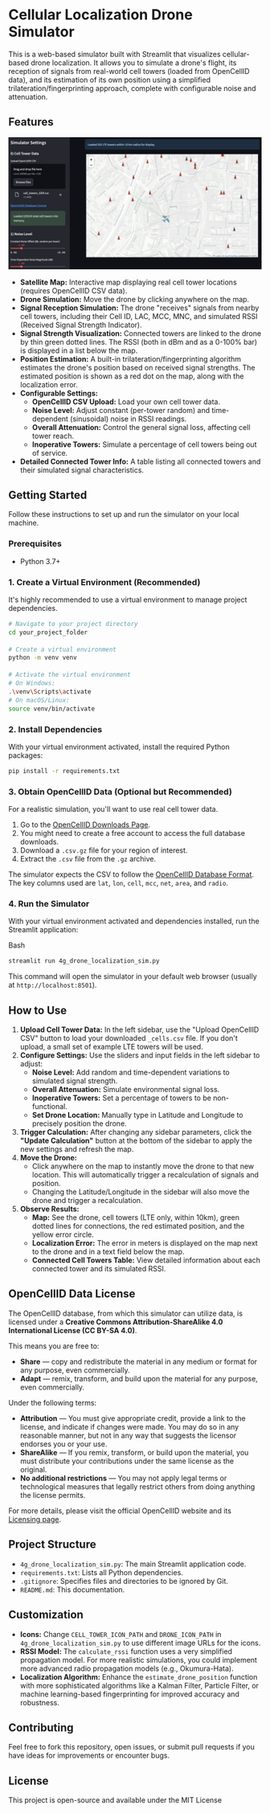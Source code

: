 # Cellular Localization Drone Simulator

This is a web-based simulator built with Streamlit that visualizes cellular-based drone localization. It allows you to simulate a drone's flight, its reception of signals from real-world cell towers (loaded from OpenCellID data), and its estimation of its own position using a simplified trilateration/fingerprinting approach, complete with configurable noise and attenuation.

## Features
![User Interface Example Image](images/UI-sample.png)
* **Satellite Map:** Interactive map displaying real cell tower locations (requires OpenCellID CSV data).
* **Drone Simulation:** Move the drone by clicking anywhere on the map.
* **Signal Reception Simulation:** The drone "receives" signals from nearby cell towers, including their Cell ID, LAC, MCC, MNC, and simulated RSSI (Received Signal Strength Indicator).
* **Signal Strength Visualization:** Connected towers are linked to the drone by thin green dotted lines. The RSSI (both in dBm and as a 0-100% bar) is displayed in a list below the map.
* **Position Estimation:** A built-in trilateration/fingerprinting algorithm estimates the drone's position based on received signal strengths. The estimated position is shown as a red dot on the map, along with the localization error.
* **Configurable Settings:**
    * **OpenCellID CSV Upload:** Load your own cell tower data.
    * **Noise Level:** Adjust constant (per-tower random) and time-dependent (sinusoidal) noise in RSSI readings.
    * **Overall Attenuation:** Control the general signal loss, affecting cell tower reach.
    * **Inoperative Towers:** Simulate a percentage of cell towers being out of service.
* **Detailed Connected Tower Info:** A table listing all connected towers and their simulated signal characteristics.

## Getting Started

Follow these instructions to set up and run the simulator on your local machine.

### Prerequisites

* Python 3.7+

### 1. Create a Virtual Environment (Recommended)

It's highly recommended to use a virtual environment to manage project dependencies.

```bash
# Navigate to your project directory
cd your_project_folder

# Create a virtual environment
python -m venv venv

# Activate the virtual environment
# On Windows:
.\venv\Scripts\activate
# On macOS/Linux:
source venv/bin/activate
```

### 2.  Install Dependencies

With your virtual environment activated, install the required Python packages:

```bash
pip install -r requirements.txt

```

### 3. Obtain OpenCellID Data (Optional but Recommended)

For a realistic simulation, you'll want to use real cell tower data.

1.  Go to the  [OpenCellID Downloads Page](https://www.opencellid.org/downloads).
2.  You might need to create a free account to access the full database downloads.
3.  Download a  `.csv.gz`  file for your region of interest.
4.  Extract the  `.csv`  file from the  `.gz`  archive.

The simulator expects the CSV to follow the  [OpenCellID Database Format](https://wiki.opencellid.org/wiki/Database_format). The key columns used are  `lat`,  `lon`,  `cell`,  `mcc`,  `net`,  `area`, and  `radio`.

### 4. Run the Simulator

With your virtual environment activated and dependencies installed, run the Streamlit application:

Bash

```bash
streamlit run 4g_drone_localization_sim.py

```

This command will open the simulator in your default web browser (usually at  `http://localhost:8501`).


## How to Use

1.  **Upload Cell Tower Data:**  In the left sidebar, use the "Upload OpenCellID CSV" button to load your downloaded  `_cells.csv`  file. If you don't upload, a small set of example LTE towers will be used.
2.  **Configure Settings:**  Use the sliders and input fields in the left sidebar to adjust:
    -   **Noise Level:**  Add random and time-dependent variations to simulated signal strength.
    -   **Overall Attenuation:**  Simulate environmental signal loss.
    -   **Inoperative Towers:**  Set a percentage of towers to be non-functional.
    -   **Set Drone Location:**  Manually type in Latitude and Longitude to precisely position the drone.
3.  **Trigger Calculation:**  After changing any sidebar parameters, click the  **"Update Calculation"**  button at the bottom of the sidebar to apply the new settings and refresh the map.
4.  **Move the Drone:**
    -   Click anywhere on the map to instantly move the drone to that new location. This will automatically trigger a recalculation of signals and position.
    -   Changing the Latitude/Longitude in the sidebar will also move the drone and trigger a recalculation.
5.  **Observe Results:**
    -   **Map:**  See the drone, cell towers (LTE only, within 10km), green dotted lines for connections, the red estimated position, and the yellow error circle.
    -   **Localization Error:**  The error in meters is displayed on the map next to the drone and in a text field below the map.
    -   **Connected Cell Towers Table:**  View detailed information about each connected tower and its simulated RSSI.

## OpenCellID Data License

The OpenCellID database, from which this simulator can utilize data,  is licensed under a **Creative Commons Attribution-ShareAlike 4.0 International License (CC BY-SA 4.0)**.

This means you are free to:

-   **Share** — copy and redistribute the material in any medium or format for any purpose, even commercially.
-   **Adapt** — remix, transform, and build upon the material for any purpose, even commercially.

Under the following terms:

-   **Attribution** — You must give appropriate credit, provide a link to the license, and indicate if changes were made. You may do so in any reasonable manner, but not in any way that suggests the licensor  endorses you or your use.
-   **ShareAlike** — If you remix, transform, or build upon the material, you must distribute your contributions under the same license as the original.
-   **No additional restrictions** — You may not apply legal terms or technological measures that legally restrict others from doing anything the license permits.

For more details, please visit  the official OpenCellID website and its  [Licensing page](https://wiki.opencellid.org/wiki/Licensing:).

## Project Structure

-   `4g_drone_localization_sim.py`: The main Streamlit application code.
-   `requirements.txt`: Lists all Python dependencies.
-   `.gitignore`: Specifies files and directories to be ignored by Git.
-   `README.md`: This documentation.

## Customization

-   **Icons:**  Change  `CELL_TOWER_ICON_PATH`  and  `DRONE_ICON_PATH`  in  `4g_drone_localization_sim.py`  to use different image URLs for the icons.
-   **RSSI Model:**  The  `calculate_rssi`  function uses a very simplified propagation model. For more realistic simulations, you could implement more advanced radio propagation models (e.g., Okumura-Hata).
-   **Localization Algorithm:**  Enhance the  `estimate_drone_position`  function with more sophisticated algorithms like a Kalman Filter, Particle Filter, or machine learning-based fingerprinting for improved accuracy and robustness.

## Contributing

Feel free to fork this repository, open issues, or submit pull requests if you have ideas for improvements or encounter bugs.

## License

This project is open-source and available under the MIT License